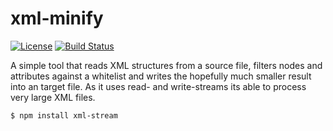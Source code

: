 # xml-minify

[![License](http://img.shields.io/npm/l/xmlbuilder.svg?style=flat-square)](http://opensource.org/licenses/MIT)
[![Build Status](https://travis-ci.com/ValeSauer/xml-minify.svg?branch=master)](https://travis-ci.com/ValeSauer/xml-minify)

A simple tool that reads XML structures from a source file, filters nodes and attributes against a whitelist and writes the hopefully much smaller result into an target file. As it uses read- and write-streams its able to process very large XML files.

    $ npm install xml-stream
